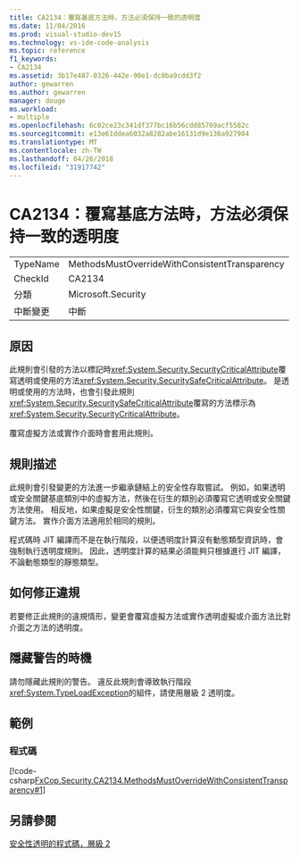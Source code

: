 ```yaml
---
title: CA2134：覆寫基底方法時，方法必須保持一致的透明度
ms.date: 11/04/2016
ms.prod: visual-studio-dev15
ms.technology: vs-ide-code-analysis
ms.topic: reference
f1_keywords:
- CA2134
ms.assetid: 3b17e487-0326-442e-90e1-dc0ba9cdd3f2
author: gewarren
ms.author: gewarren
manager: douge
ms.workload:
- multiple
ms.openlocfilehash: 6c02ce23c341df377bc16b56cdd85769acf5582c
ms.sourcegitcommit: e13e61ddea6032a8282abe16131d9e136a927984
ms.translationtype: MT
ms.contentlocale: zh-TW
ms.lasthandoff: 04/26/2018
ms.locfileid: "31917742"
---
```

# <a name="ca2134-methods-must-keep-consistent-transparency-when-overriding-base-methods"></a>CA2134：覆寫基底方法時，方法必須保持一致的透明度
|||
|-|-|
|TypeName|MethodsMustOverrideWithConsistentTransparency|
|CheckId|CA2134|
|分類|Microsoft.Security|
|中斷變更|中斷|

## <a name="cause"></a>原因
 此規則會引發的方法以標記時<xref:System.Security.SecurityCriticalAttribute>覆寫透明或使用的方法<xref:System.Security.SecuritySafeCriticalAttribute>。 是透明或使用的方法時，也會引發此規則<xref:System.Security.SecuritySafeCriticalAttribute>覆寫的方法標示為<xref:System.Security.SecurityCriticalAttribute>。

 覆寫虛擬方法或實作介面時會套用此規則。

## <a name="rule-description"></a>規則描述
 此規則會引發變更的方法進一步繼承鏈結上的安全性存取嘗試。 例如，如果透明或安全關鍵基底類別中的虛擬方法，然後在衍生的類別必須覆寫它透明或安全關鍵方法使用。 相反地，如果虛擬是安全性關鍵，衍生的類別必須覆寫它與安全性關鍵方法。 實作介面方法適用於相同的規則。

 程式碼時 JIT 編譯而不是在執行階段，以便透明度計算沒有動態類型資訊時，會強制執行透明度規則。 因此，透明度計算的結果必須能夠只根據進行 JIT 編譯，不論動態類型的靜態類型。

## <a name="how-to-fix-violations"></a>如何修正違規
 若要修正此規則的違規情形，變更會覆寫虛擬方法或實作透明虛擬或介面方法比對介面之方法的透明度。

## <a name="when-to-suppress-warnings"></a>隱藏警告的時機
 請勿隱藏此規則的警告。 違反此規則會導致執行階段<xref:System.TypeLoadException>的組件，請使用層級 2 透明度。

## <a name="examples"></a>範例

### <a name="code"></a>程式碼
 [!code-csharp[FxCop.Security.CA2134.MethodsMustOverrideWithConsistentTransparency#1](../code-quality/codesnippet/CSharp/ca2134-methods-must-keep-consistent-transparency-when-overriding-base-methods_1.cs)]

## <a name="see-also"></a>另請參閱
 [安全性透明的程式碼，層級 2](/dotnet/framework/misc/security-transparent-code-level-2)
